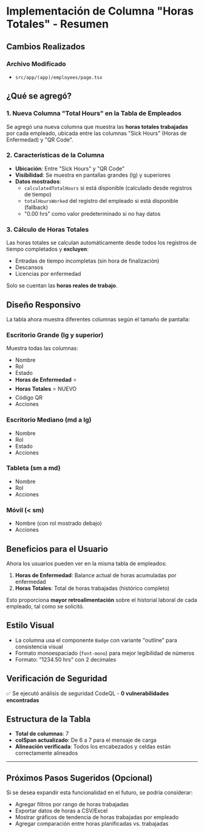 # Implementación de Columna "Horas Totales" - Resumen

## Cambios Realizados

### Archivo Modificado
- `src/app/(app)/employees/page.tsx`

## ¿Qué se agregó?

### 1. Nueva Columna "Total Hours" en la Tabla de Empleados
Se agregó una nueva columna que muestra las **horas totales trabajadas** por cada empleado, ubicada entre las columnas "Sick Hours" (Horas de Enfermedad) y "QR Code".

### 2. Características de la Columna
- **Ubicación**: Entre "Sick Hours" y "QR Code"
- **Visibilidad**: Se muestra en pantallas grandes (lg) y superiores
- **Datos mostrados**: 
  - `calculatedTotalHours` si está disponible (calculado desde registros de tiempo)
  - `totalHoursWorked` del registro del empleado si está disponible (fallback)
  - "0.00 hrs" como valor predeterminado si no hay datos

### 3. Cálculo de Horas Totales
Las horas totales se calculan automáticamente desde todos los registros de tiempo completados y **excluyen**:
- Entradas de tiempo incompletas (sin hora de finalización)
- Descansos
- Licencias por enfermedad

Solo se cuentan las **horas reales de trabajo**.

## Diseño Responsivo

La tabla ahora muestra diferentes columnas según el tamaño de pantalla:

### Escritorio Grande (lg y superior)
Muestra todas las columnas:
- Nombre
- Rol
- Estado
- **Horas de Enfermedad** ⭐
- **Horas Totales** ⭐ NUEVO
- Código QR
- Acciones

### Escritorio Mediano (md a lg)
- Nombre
- Rol
- Estado
- Acciones

### Tableta (sm a md)
- Nombre
- Rol
- Acciones

### Móvil (< sm)
- Nombre (con rol mostrado debajo)
- Acciones

## Beneficios para el Usuario

Ahora los usuarios pueden ver en la misma tabla de empleados:
1. **Horas de Enfermedad**: Balance actual de horas acumuladas por enfermedad
2. **Horas Totales**: Total de horas trabajadas (histórico completo)

Esto proporciona **mayor retroalimentación** sobre el historial laboral de cada empleado, tal como se solicitó.

## Estilo Visual
- La columna usa el componente `Badge` con variante "outline" para consistencia visual
- Formato monoespaciado (`font-mono`) para mejor legibilidad de números
- Formato: "1234.50 hrs" con 2 decimales

## Verificación de Seguridad
✅ Se ejecutó análisis de seguridad CodeQL - **0 vulnerabilidades encontradas**

## Estructura de la Tabla
- **Total de columnas**: 7
- **colSpan actualizado**: De 6 a 7 para el mensaje de carga
- **Alineación verificada**: Todos los encabezados y celdas están correctamente alineados

---

## Próximos Pasos Sugeridos (Opcional)
Si se desea expandir esta funcionalidad en el futuro, se podría considerar:
- Agregar filtros por rango de horas trabajadas
- Exportar datos de horas a CSV/Excel
- Mostrar gráficos de tendencia de horas trabajadas por empleado
- Agregar comparación entre horas planificadas vs. trabajadas
